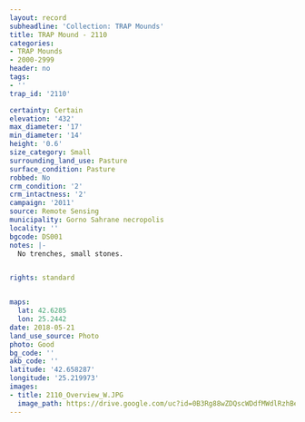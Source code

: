 ```yaml
---
layout: record
subheadline: 'Collection: TRAP Mounds'
title: TRAP Mound - 2110
categories:
- TRAP Mounds
- 2000-2999
header: no
tags:
- ''
trap_id: '2110'

certainty: Certain
elevation: '432'
max_diameter: '17'
min_diameter: '14'
height: '0.6'
size_category: Small
surrounding_land_use: Pasture
surface_condition: Pasture
robbed: No
crm_condition: '2'
crm_intactness: '2'
campaign: '2011'
source: Remote Sensing
municipality: Gorno Sahrane necropolis
locality: ''
bgcode: DS001
notes: |-
  No trenches, small stones.


rights: standard


maps:
  lat: 42.6285
  lon: 25.2442
date: 2018-05-21
land_use_source: Photo
photo: Good
bg_code: ''
akb_code: ''
latitude: '42.658287'
longitude: '25.219973'
images:
- title: 2110_Overview_W.JPG
  image_path: https://drive.google.com/uc?id=0B3Rg88wZDQscWDdfMWdlRzhBeGM
---
```

